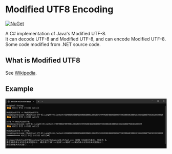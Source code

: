 # Modified UTF8 Encoding
[![NuGet](https://img.shields.io/nuget/v/Myitian.Text.ModifiedUTF8Encoding?color=6cf&style=for-the-badge)](https://www.nuget.org/packages/Myitian.Text.ModifiedUTF8Encoding)

A C# implementation of Java's Modified UTF-8.\
It can decode UTF-8 and Modified UTF-8, and can encode Modified UTF-8.\
Some code modified from .NET source code.

## What is Modified UTF8
See [Wikipedia](https://en.wikipedia.org/wiki/UTF-8#Modified_UTF-8).

## Example
![Example](https://raw.githubusercontent.com/Myitian/Modified-UTF8-Encoding/main/.github/images/example.png)